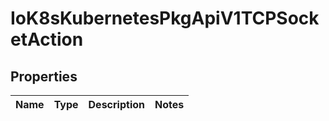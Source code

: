 
# IoK8sKubernetesPkgApiV1TCPSocketAction

## Properties
Name | Type | Description | Notes
------------ | ------------- | ------------- | -------------



